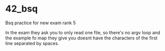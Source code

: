 # 42_bsq
Bsq practice for new exam rank 5

In the exam they ask you to only read one file, so there's no argv loop and the example fo map they give you doesnt have the characters of the first line separated by spaces.
